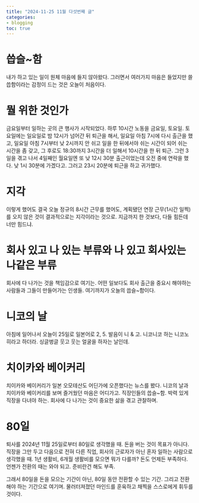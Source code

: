 ```yaml
---
title: "2024-11-25 11월 다섯번째 글"
categories:
- blogging
toc: true
---
```


씁슬~함
=

내가 하고 있는 일이 원체 마음에 들지 않아왔다. 그러면서 여러가지 마음은 들었지만 쓸씁함이라는 감정이 드는 것은 오늘이 처음이다.

뭘 위한 것인가
=

금요일부터 일하는 곳의 큰 행사가 시작되었다. 하루 10시간 노동을 금요일, 토요일. 토요일에는 일요일로 밤 12시가 넘어간 뒤 퇴근을 해서, 일요일 아침 7시에 다시 출근을 했고, 일요일 아침 7시부터 낮 2시까지 안 쉬고 일을 한 뒤에서야 쉬는 시간이 되어 쉬는 시간을 좀 갖고, 그 후로도 18:30까지 3시간을 더 일해서 10시간을 한 뒤 퇴근. 그런 3일을 겪고 나서 4일째인 월요일엔 또 낮 12시 30분 출근이었는데 오전 중에 연락을 했다. 낮 1시 30분에 가겠다고. 그러고 23시 20분에 퇴근을 하고 귀가했다.

지각
=

이렇게 했어도 결국 오늘 정규의 8시간 근무를 했어도, 계획됐던 연장 근무(1시간 일찍)를 오지 않은 것이 결과적으로는 지각이라는 것으로. 지금까지 한 것보다, 다들 힘든데 너만 힘드냐.

회사 있고 나 있는 부류와 나 있고 회사있는 나같은 부류
=

회사에 다 나가는 것을 책임감으로 여기는. 어떤 일보다도 회사 출근을 중요시 해야하는 사람들과 그들이 만들어가는 인생들.
여기까지가 오늘의 씁슬~함이다.

니코의 날
=

아침에 일어나서 오늘이 25일로 일본어로 2, 5. 발음이 니 & 고. 니코니코 하는 니코노 히라고 하더라. 싱글벙글 웃고 웃는 얼굴을 하자는 날인데.

치이카와 베이커리
=

치이카와 베이커리가 일본 오모테산도 어딘가에 오픈했다는 뉴스를 봤다. 니코의 날과 치이카와 베이커리를 보며 즐거웠던 마음은 어디가고. 직장인들의 씁슬~함. 박력 있게 직장을 다녀야 하는. 회사에 다 나가는 것이 중요한 삶을 겪고 관찰하며.

80일
=

퇴사를 2024년 11월 25일로부터 80일로 생각했을 때. 돈을 버는 것이 목표가 아니다. 직장을 그만 두고 다음으로 전혀 다른 직업, 회사의 근로자가 아닌 혼자 일하는 사람으로 생각했을 때. 1년 생활비, 6개월 생활비를 모으면 뭐가 다를까? 돈도 언제든 부족하다. 언젠가 전환의 때는 와야 되고. 준비란건 해도 부족.

그래서 80일을 돈을 모으는 기간이 아닌, 80일 동안 전환할 수 있는 기간. 그리고 전환해야 하는 기간으로 여기며. 물러터져졌던 마인드를 훈육하고 채찍을 스스로에게 휘두를 것이다.